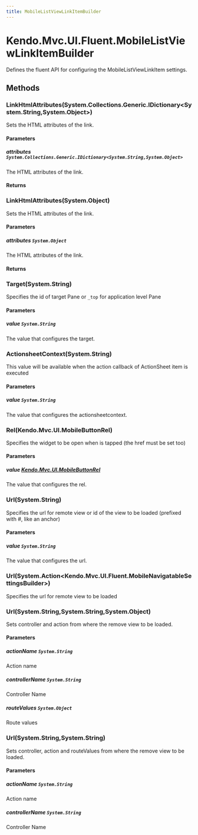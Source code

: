 ```yaml
---
title: MobileListViewLinkItemBuilder
---
```


# Kendo.Mvc.UI.Fluent.MobileListViewLinkItemBuilder
Defines the fluent API for configuring the MobileListViewLinkItem settings.




## Methods


### LinkHtmlAttributes(System.Collections.Generic.IDictionary\<System.String,System.Object\>)
Sets the HTML attributes of the link.


#### Parameters

##### attributes `System.Collections.Generic.IDictionary<System.String,System.Object>`
The HTML attributes of the link.



#### Returns




### LinkHtmlAttributes(System.Object)
Sets the HTML attributes of the link.


#### Parameters

##### attributes `System.Object`
The HTML attributes of the link.



#### Returns




### Target(System.String)
Specifies the id of target Pane or `_top` for application level Pane


#### Parameters

##### value `System.String`
The value that configures the target.





### ActionsheetContext(System.String)
This value will be available when the action callback of ActionSheet item is executed


#### Parameters

##### value `System.String`
The value that configures the actionsheetcontext.





### Rel(Kendo.Mvc.UI.MobileButtonRel)
Specifies the widget to be open when is tapped (the href must be set too)


#### Parameters

##### value [Kendo.Mvc.UI.MobileButtonRel](/api/aspnet-mvc/Kendo.Mvc.UI/MobileButtonRel)
The value that configures the rel.





### Url(System.String)
Specifies the url for remote view or id of the view to be loaded (prefixed with #, like an anchor)


#### Parameters

##### value `System.String`
The value that configures the url.





### Url(System.Action\<Kendo.Mvc.UI.Fluent.MobileNavigatableSettingsBuilder\>)
Specifies the url for remote view to be loaded





### Url(System.String,System.String,System.Object)
Sets controller and action from where the remove view to be loaded.


#### Parameters

##### actionName `System.String`
Action name

##### controllerName `System.String`
Controller Name

##### routeValues `System.Object`
Route values





### Url(System.String,System.String)
Sets controller, action and routeValues from where the remove view to be loaded.


#### Parameters

##### actionName `System.String`
Action name

##### controllerName `System.String`
Controller Name






